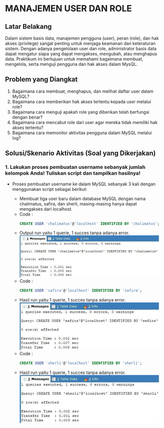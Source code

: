 # MANAJEMEN USER DAN ROLE

## Latar Belakang
Dalam sistem basis data, manajemen pengguna (user), peran (role), dan hak akses (privilege) sangat penting untuk menjaga keamanan dan keteraturan sistem. Dengan adanya pengelolaan user dan role, administrator basis data dapat mengatur siapa yang dapat mengakses, mengubah, atau menghapus data. Praktikum ini bertujuan untuk memahami bagaimana membuat, mengelola, serta menguji pengguna dan hak akses dalam MysQL.

## Problem yang Diangkat
1. Bagaimana cara membuat, menghapus, dan melihat daftar user dalam MySQL?
2. Bagaimana cara memberikan hak akses tertentu kepada user melalui role?
3. Bagaimana cara menguji apakah role yang diberikan telah berfungsi dengan benar?
4. Bagaimana cara mencabut role dari user agar mereka tidak memiliki hak akses tertentu?
5. Bagaimana cara memonitor aktivitas pengguna dalam MySQL melalui log?

## Solusi/Skenario Aktivitas (Soal yang Dikerjakan)

### 1. Lakukan proses pembuatan username sebanyak jumlah kelompok Anda! Tuliskan script dan tampilkan hasilnya!

- Proses pembuatan username ke dalam MySQL sebanyak 3 kali dengan menggunakan script sebagai berikut:

  -	Membuat tiga user baru dalam database MySQL dengan nama chalimatus, safira, dan sherli, masing-masing hanya dapat mengakses dari localhost.
  -	Code :
    ```sql
    CREATE USER 'chalimatus'@'localhost' IDENTIFIED BY 'chalimatus';
  -	Output run yaitu 1 querie, 1 succes tanpa adanya error.
![Gambar 1](Gambar1.jpg)
  - Code :
   	```sql
    CREATE USER 'safira'@'localhost' IDENTIFIED BY 'safira';
  - Hasil run yaitu 1 querie, 1 succes tanpa adanya error.
![Gambar 2](Gambar2.jpg)
  - Code :
    ```sql
    CREATE USER 'sherli'@'localhost' IDENTIFIED BY 'sherli';
  - Hasil run yaitu 1 querie, 1 succes tanpa adanya error.
![Gambar 3](Gambar3.jpg)
